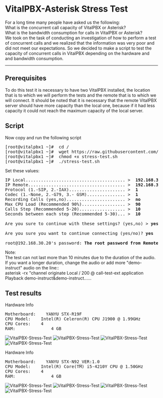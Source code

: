 VitalPBX-Asterisk Stress Test
=====
For a long time many people have asked us the following:<br>
What is the concurrent call capacity of VitalPBX or Asterisk?<br>
What is the bandwidth consumption for calls in VitalPBX or Asterisk?<br>
We took on the task of conducting an investigation of how to perform a test of concurrent calls and we realized that the information was very poor and did not meet our expectations. So we decided to make a script to test the capacity of concurrent calls in VitalPBX depending on the hardware and and bandwidth consumption.<br>

-----------------
## Prerequisites
To do this test it is necessary to have two VitalPBX installed, the location that is to which we will perform the tests and the remote that is to which we will connect. It should be noted that it is necessary that the remote VitalPBX server should have more capacity than the local one, because if it had less capacity it could not reach the maximum capacity of the local server.<br>

## Script
Now copy and run the following script<br>
<pre>
[root@vitalpbx1 ~]#  cd /
[root@vitalpbx1 ~]#  wget https://raw.githubusercontent.com/VitalPBX/VitalPBX-Stress-Test/master/stress-test.sh
[root@vitalpbx1 ~]#  chmod +x stress-test.sh
[root@vitalpbx1 ~]#  ./stress-test.sh
</pre>
Set these values:
<pre>
IP Local....................................... >  <strong>192.168.30.10</strong>	
IP Remote...................................... >  <strong>192.168.30.20</strong>
Protocol (1.-SIP, 2.-IAX)...................... >  <strong>1</strong>
Codec (1.-None, 2.-G79, 3.- GSM)............... >  <strong>1</strong>
Recording Calls (yes,no)....................... >  <strong>no</strong>
Max CPU Load (Recommended 90%)................. >  <strong>90</strong>
Calls Step (Recommended 5-20).................. >  <strong>10</strong>
Seconds between each step (Recommended 5-30)... >  <strong>10</strong>

Are you sure to continue with these settings? (yes,no) > <strong>yes</strong>

Are you sure you want to continue connecting (yes/no)? <strong>yes</strong>

root@192.168.30.20's password: <strong>The root password from Remote Server</strong>
</pre>

Note:<br>
The test can not last more than 10 minutes due to the duration of the audio. If you want a longer duration, change the audio or add more "demo-instruct" audio on the line::<br>
asterisk -rx "channel originate Local / 200 @ call-test-ext application Playback demo-instruct&demo-instruct......

## Test results
Hardware Info<br>
<pre>
Motherboard:	YANYU STX-R19F
CPU Model:	  Intel(R) Celeron(R) CPU J1900 @ 1.99GHz
CPU Cores:	  4
RAM:		      4 GB
</pre>

![VitalPBX-Stress-Test](https://github.com/VitalPBX/VitalPBX-Stress-Test/blob/master/VitalPBX_StressTest_SIP_Celeron_J1900.png)
![VitalPBX-Stress-Test](https://github.com/VitalPBX/VitalPBX-Stress-Test/blob/master/VitalPBX_StressTest_SIP_REC_Celeron_J1900.png)
![VitalPBX-Stress-Test](https://github.com/VitalPBX/VitalPBX-Stress-Test/blob/master/VitalPBX_StressTest_SIP_G729_Celeron_J1900.png)
![VitalPBX-Stress-Test](https://github.com/VitalPBX/VitalPBX-Stress-Test/blob/master/VitalPBX_StressTest_SIP_G729_REC_Celeron_J1900.png)


Hardware Info<br>
<pre>
Motherboard:	YANYU STX-N92_VER:1.0
CPU Model:	  Intel(R) Core(TM) i5-4210Y CPU @ 1.50GHz
CPU Cores:	  4
RAM:		      4 GB
</pre>

![VitalPBX-Stress-Test](https://github.com/VitalPBX/VitalPBX-Stress-Test/blob/master/VitalPBX_StressTest_SIP_Intel_I5.png)
![VitalPBX-Stress-Test](https://github.com/VitalPBX/VitalPBX-Stress-Test/blob/master/VitalPBX_StressTest_SIP_REC_Intel_I5.png)
![VitalPBX-Stress-Test](https://github.com/VitalPBX/VitalPBX-Stress-Test/blob/master/VitalPBX_StressTest_SIP_G729_Intel_I5.png)
![VitalPBX-Stress-Test](https://github.com/VitalPBX/VitalPBX-Stress-Test/blob/master/VitalPBX_StressTest_SIP_G729_REC_Intel_I5.png)



